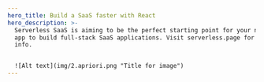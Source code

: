 ```yaml
---
hero_title: Build a SaaS faster with React
hero_description: >-
  Serverless SaaS is aiming to be the perfect starting point for your next React
  app to build full-stack SaaS applications. Visit serverless.page for more
  info.


  ![Alt text](img/2.apriori.png "Title for image")
---
```

